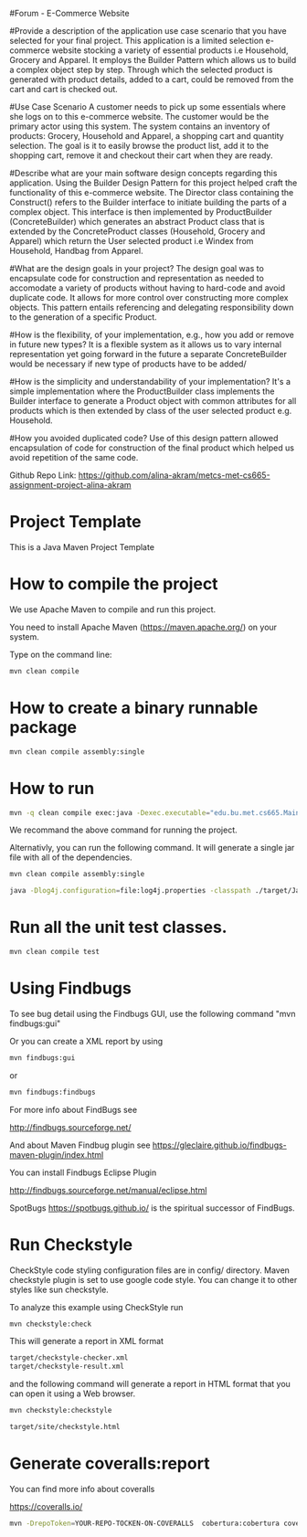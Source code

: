 
#Forum - E-Commerce Website


#Provide a description of the application use case scenario that you have selected for your final
project.
This application is a limited selection e-commerce website stocking a variety of essential products i.e Household, Grocery and Apparel. It employs the Builder Pattern which allows us to build a complex object step by step. Through which the selected product is generated with product details, added to a cart, could be removed from the cart and cart is checked out. 

#Use Case Scenario
A customer needs to pick up some essentials where she logs on to this e-commerce website. The customer would be the primary actor using this system. The system contains an inventory of products: Grocery, Household and Apparel, 
a shopping cart and quantity selection. The goal is it to easily browse the product list, add it to the shopping cart, remove it and checkout their cart when they are ready.  


#Describe what are your main software design concepts regarding this application.
Using the Builder Design Pattern for this project helped craft the functionality of this e-commerce website. The Director class containing the Construct() refers to the Builder interface to initiate building the parts of a complex object. This interface is then implemented by ProductBuilder (ConcreteBuilder) which generates an abstract Product class that is extended by the ConcreteProduct classes (Household, Grocery and Apparel) which return the User selected product i.e Windex from Household, Handbag from Apparel. 

#What are the design goals in your project?
The design goal was to encapsulate code for construction and representation 
as needed to accomodate a variety of products without having to hard-code and avoid duplicate code. It allows for more control over constructing more complex objects. This pattern entails referencing and delegating responsibility
down to the generation of a specific Product. 

#How is the flexibility, of your implementation, e.g., how you add or remove in future new types?
It is a flexible system as it allows us to vary internal representation yet going forward in the future a separate ConcreteBuilder  would be necessary if new type of products have to be added/

#How is the simplicity and understandability of your implementation?
It's a simple implementation where the ProductBuilder class implements the Builder interface to generate a Product object with common attributes for all products which is then extended by class of the user selected product e.g. Household. 

#How you avoided duplicated code? 
Use of this design pattern allowed encapsulation of code for construction of the final product which helped us avoid repetition of the same code. 

Github Repo Link: https://github.com/alina-akram/metcs-met-cs665-assignment-project-alina-akram


# Project Template

This is a Java Maven Project Template


# How to compile the project

We use Apache Maven to compile and run this project. 

You need to install Apache Maven (https://maven.apache.org/)  on your system. 

Type on the command line: 

```bash
mvn clean compile
```

# How to create a binary runnable package 


```bash
mvn clean compile assembly:single
```


# How to run

```bash
mvn -q clean compile exec:java -Dexec.executable="edu.bu.met.cs665.Main" -Dlog4j.configuration="file:log4j.properties"
```

We recommand the above command for running the project. 

Alternativly, you can run the following command. It will generate a single jar file with all of the dependencies. 

```bash
mvn clean compile assembly:single

java -Dlog4j.configuration=file:log4j.properties -classpath ./target/JavaProjectTemplate-1.0-SNAPSHOT-jar-with-dependencies.jar  edu.bu.met.cs665.Main
```


# Run all the unit test classes.


```bash
mvn clean compile test

```

# Using Findbugs 

To see bug detail using the Findbugs GUI, use the following command "mvn findbugs:gui"

Or you can create a XML report by using  


```bash
mvn findbugs:gui 
```

or 


```bash
mvn findbugs:findbugs
```


For more info about FindBugs see 

http://findbugs.sourceforge.net/

And about Maven Findbug plugin see 
https://gleclaire.github.io/findbugs-maven-plugin/index.html


You can install Findbugs Eclipse Plugin 

http://findbugs.sourceforge.net/manual/eclipse.html



SpotBugs https://spotbugs.github.io/ is the spiritual successor of FindBugs.


# Run Checkstyle 

CheckStyle code styling configuration files are in config/ directory. Maven checkstyle plugin is set to use google code style. 
You can change it to other styles like sun checkstyle. 

To analyze this example using CheckStyle run 

```bash
mvn checkstyle:check
```

This will generate a report in XML format


```bash
target/checkstyle-checker.xml
target/checkstyle-result.xml
```

and the following command will generate a report in HTML format that you can open it using a Web browser. 

```bash
mvn checkstyle:checkstyle
```

```bash
target/site/checkstyle.html
```


# Generate  coveralls:report 

You can find more info about coveralls 

https://coveralls.io/

```bash
mvn -DrepoToken=YOUR-REPO-TOCKEN-ON-COVERALLS  cobertura:cobertura coveralls:report
```


